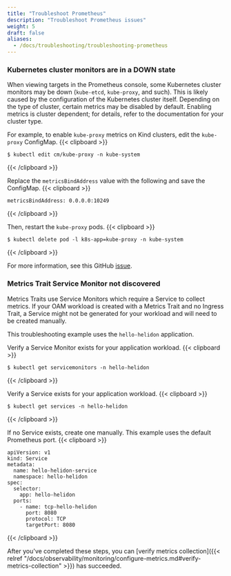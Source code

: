 ```yaml
---
title: "Troubleshoot Prometheus"
description: "Troubleshoot Prometheus issues"
weight: 5
draft: false
aliases:
  - /docs/troubleshooting/troubleshooting-prometheus
---
```


### Kubernetes cluster monitors are in a DOWN state
When viewing targets in the Prometheus console, some Kubernetes cluster monitors may be down (`kube-etcd`, `kube-proxy`, and such). This is likely caused by the configuration of the Kubernetes cluster
itself. Depending on the type of cluster, certain metrics may be disabled by default. Enabling metrics is cluster dependent; for details, refer to the documentation for your cluster type.

For example, to enable `kube-proxy` metrics on Kind clusters, edit the `kube-proxy` ConfigMap.
{{< clipboard >}}
<div class="highlight">

```
$ kubectl edit cm/kube-proxy -n kube-system
```

</div>
{{< /clipboard >}}


Replace the `metricsBindAddress` value with the following and save the ConfigMap.
{{< clipboard >}}
<div class="highlight">

```
metricsBindAddress: 0.0.0.0:10249
```

</div>
{{< /clipboard >}}


Then, restart the `kube-proxy` pods.
{{< clipboard >}}
<div class="highlight">

```
$ kubectl delete pod -l k8s-app=kube-proxy -n kube-system
```

</div>
{{< /clipboard >}}


For more information, see this GitHub [issue](https://github.com/prometheus-community/helm-charts/issues/204).

### Metrics Trait Service Monitor not discovered

Metrics Traits use Service Monitors which require a Service to collect metrics.
If your OAM workload is created with a Metrics Trait and no Ingress Trait, a Service might not be generated for your workload and will need to be created manually.

This troubleshooting example uses the `hello-helidon` application.

Verify a Service Monitor exists for your application workload.
{{< clipboard >}}
<div class="highlight">

```
$ kubectl get servicemonitors -n hello-helidon
```

</div>
{{< /clipboard >}}


Verify a Service exists for your application workload.
{{< clipboard >}}
<div class="highlight">

```
$ kubectl get services -n hello-helidon
```

</div>
{{< /clipboard >}}

If no Service exists, create one manually.
This example uses the default Prometheus port.
{{< clipboard >}}
<div class="highlight">

```
apiVersion: v1
kind: Service
metadata:
  name: hello-helidon-service
  namespace: hello-helidon
spec:
  selector:
    app: hello-helidon
  ports:
    - name: tcp-hello-helidon
      port: 8080
      protocol: TCP
      targetPort: 8080
```

</div>
{{< /clipboard >}}

After you've completed these steps, you can [verify metrics collection]({{< relref "/docs/observability/monitoring/configure-metrics.md#verify-metrics-collection" >}}) has succeeded.

